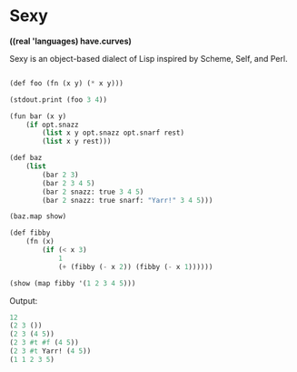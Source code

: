 Sexy
====

**((real 'languages) have.curves)**

Sexy is an object-based dialect of Lisp inspired by Scheme, Self, and Perl.

```scheme

(def foo (fn (x y) (* x y)))

(stdout.print (foo 3 4)) 

(fun bar (x y) 
    (if opt.snazz
        (list x y opt.snazz opt.snarf rest)
        (list x y rest)))

(def baz
    (list
        (bar 2 3)
        (bar 2 3 4 5)
        (bar 2 snazz: true 3 4 5)
        (bar 2 snazz: true snarf: "Yarr!" 3 4 5)))

(baz.map show)

(def fibby
	(fn (x)
		(if (< x 3)
			1
			(+ (fibby (- x 2)) (fibby (- x 1))))))

(show (map fibby '(1 2 3 4 5)))

```

Output:

```scheme
12
(2 3 ())
(2 3 (4 5))
(2 3 #t #f (4 5))
(2 3 #t Yarr! (4 5))
(1 1 2 3 5)
```


